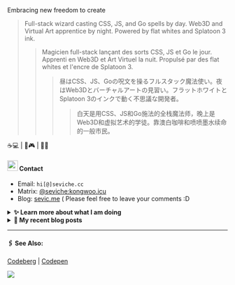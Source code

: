 Embracing new freedom to create

> Full-stack wizard casting CSS, JS, and Go spells by day. Web3D and Virtual Art apprentice by night. Powered by flat whites and Splatoon 3 ink.
>> Magicien full-stack lançant des sorts CSS, JS et Go le jour. Apprenti en Web3D et Art Virtuel la nuit. Propulsé par des flat whites et l'encre de Splatoon 3.
>>> 昼はCSS、JS、Goの呪文を操るフルスタック魔法使い。夜はWeb3Dとバーチャルアートの見習い。フラットホワイトとSplatoon 3のインクで動く不思議な開発者。
>>>> 白天是用CSS、JS和Go施法的全栈魔法师，晚上是Web3D和虚拟艺术的学徒。靠澳白咖啡和喷喷墨水续命的一般市民。

☕💻 | 🦑🎮 | 🎨🌐


####  <img src="https://cdn.discordapp.com/emojis/491270848032800768.png?size=128" style="width:24px;"> Contact  

- Email: `hi[@]seviche.cc`
- Matrix: [@seviche:kongwoo.icu](https://matrix.to/#/@seviche:kongwoo.icu)
- Blog: [sevic.me](https://sevic.me) 
  ( Please feel free to leave your comments :D 


<details>
  <summary><b> ✨ Learn more about what I am doing</b>
  </summary>


  
#### 👷 What I'm currently working on

- [sevi418/qx](https://github.com/sevi418/qx) -  (2 weeks ago)
- [sevi418/Hugo-theme-bear](https://github.com/sevi418/Hugo-theme-bear) -  (3 months ago)
- [raycast/extensions](https://github.com/raycast/extensions) - Everything you need to extend Raycast. (3 months ago)
- [unovue/inspira-ui](https://github.com/unovue/inspira-ui) - Build beautiful website using Vue &amp; Nuxt. (3 months ago)
- [sevi418/devSite](https://github.com/sevi418/devSite) -  (4 months ago)
  <br>
#### 🌱 My latest projects

- [sevi418/qx](https://github.com/sevi418/qx) - 
- [sevi418/calendar-heatmap](https://github.com/sevi418/calendar-heatmap) - 
- [sevi418/fish-french-greeting](https://github.com/sevi418/fish-french-greeting) - Greets user with French word of the day from Transparent Language API and random kaomoji.
- [sevi418/meow-one-page-resume](https://github.com/sevi418/meow-one-page-resume) - A cat-powered one-page resume template 🐱
- [sevi418/miniflux-js](https://github.com/sevi418/miniflux-js) - Unofficial JavaScript SDK for Miniflux.
  

#### 🔨 My recent Pull Requests


- [Fix the `mastodon` extension](https://github.com/raycast/extensions/pull/18407) on [raycast/extensions](https://github.com/raycast/extensions) (3 months ago)
- [Fix bun CLI](https://github.com/unovue/inspira-ui/pull/173) on [unovue/inspira-ui](https://github.com/unovue/inspira-ui) (3 months ago)
- [Update about.md](https://github.com/bambooom/bambooom.github.io/pull/28) on [bambooom/bambooom.github.io](https://github.com/bambooom/bambooom.github.io) (7 months ago)
- [Update friends.md](https://github.com/LitoMore/litomore.me/pull/1) on [LitoMore/litomore.me](https://github.com/LitoMore/litomore.me) (7 months ago)
- [Update friends.ts](https://github.com/kwaa/blog/pull/4) on [kwaa/blog](https://github.com/kwaa/blog) (7 months ago)


#### 🔭 Latest releases I've contributed to


- [miniflux/v2](https://github.com/miniflux/v2) ([2.2.11](https://github.com/miniflux/v2/releases/tag/2.2.11), 3 days ago) - Minimalist and opinionated feed reader
- [sevi418/miniflux-js](https://github.com/sevi418/miniflux-js) ([v0.0.6](https://github.com/sevi418/miniflux-js/releases/tag/v0.0.6), 7 months ago) - Unofficial JavaScript SDK for Miniflux.

</details>


<details>
  <summary><b> 📜 My recent blog posts</b></summary>
  <br/>


- [在DuckDuckGo和Google搜索结果中屏蔽CSDN](https://sevic.me/2025-04-08) (3 months ago)
- [我在看什么 · 2024年3月 - 2025年3月](https://sevic.me/2025-03-22-reading) (4 months ago)
- [Git使用随记](https://sevic.me/2024-10-28-git) (9 months ago)
- [为Obsidian添加仿真荧光笔高亮样式](https://sevic.me/2024-10-14-obsidian-highlight) (9 months ago)
- [使用 Obsidian 三年之后的设置 （外观篇）](https://sevic.me/2024-09-14-obsidian-apperance) (10 months ago)
</details>


---

####  🖇️ See Also:
[Codeberg](https://codeberg.org/Sevichecc) | [Codepen](https://codepen.io/sevichee)

![](https://usc1.contabostorage.com/cc0b816231a841b1b0232d5ef0c6deb1:image/2024/10/c7426042aedbd9c96f12f1c2a0b51ed4.PNG)

